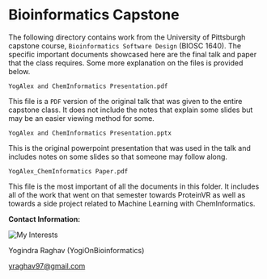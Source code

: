 # Bioinformatics Capstone  

The following directory contains work from the University of Pittsburgh capstone course, `Bioinformatics Software Design` (BIOSC 1640). The specific important documents showcased here are the final talk and paper that the class requires. Some more explanation on the files is provided below. 

`YogAlex and ChemInformatics Presentation.pdf`

This file is a `PDF` version of the original talk that was given to the entire capstone class. It does not include the notes that explain some slides but may be an easier viewing method for some. 

`YogAlex and ChemInformatics Presentation.pptx` 

This is the original powerpoint presentation that was used in the talk and includes notes on some slides so that someone may follow along. 

`YogAlex_ChemInformatics Paper.pdf` 

This file is the most important of all the documents in this folder. It includes all of the work that went on that semester towards ProteinVR as well as towards a side project related to Machine Learning with ChemInformatics. 

**Contact Information:**

![My Interests](https://avatars1.githubusercontent.com/u/38919947?s=400&u=49ab1365a14fac78a91e425efd583f7a2bcb3e25&v=4)

Yogindra Raghav (YogiOnBioinformatics)

yraghav97@gmail.com
